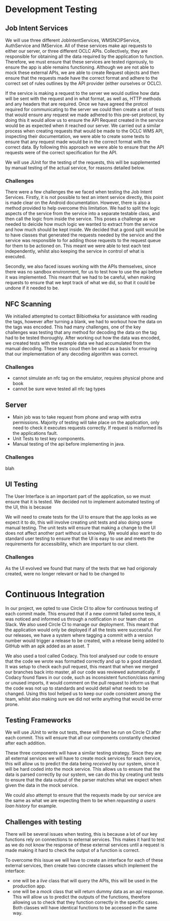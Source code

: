 
# Development Testing

## Job Intent Services

We will use three different JobIntentServices, WMSNCIPService, AuthService and IMService. All of these services make api requests to either our server, or three different OCLC APIs. Collectively, they are responsible for obtaining all the data required by the application to function. Therefore, we must ensure that these services are tested rigorously, to ensure the app is able remains functioning. Although we are not able to mock these external APIs, we are able to create Request objects and then ensure that the requests made have the correct format and adhere to the correct set of rules outlines by the API provider (either ourselves or OCLC).

If the service is making a request to the server we would outline how data will be sent with the request and in what format, as well as, HTTP methods and any headers that are required. Once we have agreed the protcol required for communicating to the server we could then create a set of tests that would ensure any request we made adhered to this pre-set protocol, by doing this it would allow us to ensure the API Request created in the service would be as expected when it reached our server. We carried out a similar process when creating requests that would be made to the OCLC WMS API, inspecting their documentation, we were able to create some tests to ensure that any request made would be in the correct format with the correct data. By following this approach we were able to ensure that the API requests were of the correct specification for the API.

We will use JUnit for the testing of the requests, this will be supplemented by manual testing of the actual service, for reasons detailed below.

### Challenges

There were a few challenges the we faced when testing the Job Intent Services. Firstly, it is not possible to test an intent service directly, this point is made clear on the Android documentation. However, there is also a method provided to help overcome this limitation. We had to split the logic aspects of the service from the service into a separate testable class, and then call the logic from inside the service. This poses a challenge as we needed to deicide how much logic we wanted to extract from the service and how much should be kept inside. We decided that a good split would be to have classes that generated the requests needed by the service and the service was responsible to for adding those requests to the request queue for them to be actioned on. This meant we were able to test each test independently, whilst also keeping the service in control of what is executed. 

Secondly, we also faced issues working with the APIs themselves, since there was no sandbox environment, for us to test how to use the api before it was implemented. This meant that we had to be careful, when making requests to ensure that we kept track of what we did, so that it could be undone if it needed to be.


## NFC Scanning

We initialled attempted to contact Bilbiotheka for assistance with reading the tags, however after turning a blank, we had to workout how the data on the tags was encoded. This had many challenges, one of the key challenges was testing that any method for decoding the data on the tag had to be tested thoroughly. After working out how the data was encoded, we created tests with the example data we had accumulated from the manual decoding. These tests coud then be used as a basis for ensuring that our implementation of any decoding algorithm was correct.

### Challenges

- cannot simulate an nfc tag on the emulator, requires physical phone and book
- cannot be sure weve tested all nfc tag types





## Server
- Main job was to take request from phone and wrap with extra permissions. Majority of testing will take place on the application, only need to check it executes requests correctly. If request is misformed its the applications fault.
- Unit Tests to test key components.
- Manual testing of the api before implementing in java.

### Challenges
blah

## UI Testing
The User Interface is an important part of the application, so we must ensure that it is tested. We decided not to implement automated testing of the UI, this is because

We will need to create tests for the UI to ensure that the app looks as we expect it to do, this will involve creating unit tests and also doing some manual testing. The unit tests will ensure that making a change to the UI does not affect another part without us knowing. We would also want to do standard user testing to ensure that the UI is easy to use and meets the requirements for accessibility, which are important to our client.

### Challenges

As the UI evolved we found that many of the tests that we had origionaly created, were no longer relevant or had to be changed to 



# Continuous Integration

In our project, we opted to use Circle CI to allow for continuous testing of each commit made. This ensured that if a new commit failed some tests, it was noticed and informed us through a notification in our team chat on Slack. We also used Circle CI to manage our deployment. This meant that the application would only be deployed if all the tests were successful. For our releases, we have a system where tagging a commit with a version number would trigger a release to be created, with a release being added to GitHub with an apk added as an asset. T

We also used a tool called Codacy. This tool analysed our code to ensure that the code we wrote was formatted correctly and up to a good standard. It was setup to check each pull request, this meant that when we merged our branches back into master, all our code was reviewed automatically. If Codacy found flaws in our code, such as inconsistent function/class naming or unused imports, it would comment on the pull request to inform us that the code was not up to standards and would detail what needs to be changed. Using this tool helped us to keep our code consistent among the team, whilst also making sure we did not write anything that would be error prone. 


## Testing Frameworks



We will use JUnit to write out tests, these will then be run on Circle CI after each commit. This will ensure that all our components constantly checked after each addition.



These three components will have a similar testing strategy. Since they are all external services we will have to create mock services for each service, this will allow us to predict the data being *received* by our system, since it will be hard coded into the mock service. This allows us to ensure that the data is parsed correctly by our system, we can do this by creating unit tests to ensure that the data output of the parser matches what we expect when given the data in the mock service.

We could also attempt to ensure that the requests made by our service are the same as what we are expecting them to be when *requesting a users loan history* for example.

## Challenges with testing



There will be several issues when testing, this is because a lot of our key functions rely on connections to external services. This makes it hard to test as we do not know the response of these external services until a request is made making it hard to check the output of a function is correct. 

To overcome this issue we will have to create an interface for each of these external services, then create two concrete classes which implement the interface:
- one will be a *live* class that will query the APIs, this will be used in the production app.
- one will be a *mock* class that will return dummy data as an api response. This will allow us to predict the outputs of the functions, therefore allowing us to check that they function correctly in the specific cases. Both classes will have identical functions to be accessed in the same way.
